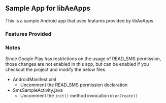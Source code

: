 ## Sample App for libAeApps
This is a sample Android app that uses features provided by libAeApps

### Features Provided

### Notes
Since Google Play has restrictions on the usage of READ_SMS permission, those changes are not enabled
in this app, but can be enabled if you checkout the project and modify the below files.
 - AndroidManifest.xml
   - Uncomment the READ_SMS permission declaration
 - SmsSampleActivity.java
   - Uncomment the `init()` method invocation in `onCreate()`